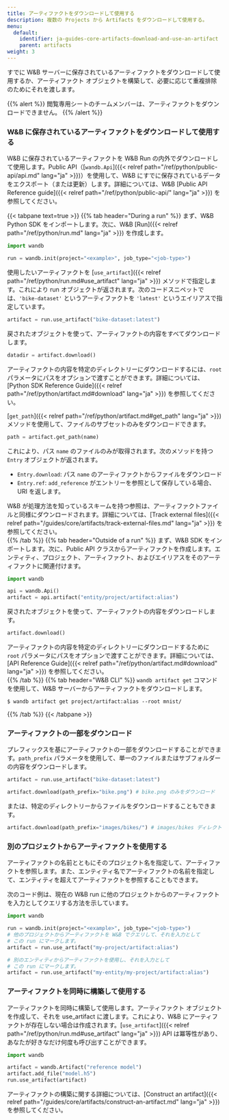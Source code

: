 ```yaml
---
title: アーティファクトをダウンロードして使用する
description: 複数の Projects から Artifacts をダウンロードして使用する。
menu:
  default:
    identifier: ja-guides-core-artifacts-download-and-use-an-artifact
    parent: artifacts
weight: 3
---
```


すでに W&B サーバーに保存されているアーティファクトをダウンロードして使用するか、アーティファクト オブジェクトを構築して、必要に応じて重複排除のためにそれを渡します。

{{% alert %}}
閲覧専用シートのチームメンバーは、アーティファクトをダウンロードできません。
{{% /alert %}}

### W&B に保存されているアーティファクトをダウンロードして使用する

W&B に保存されているアーティファクトを W&B Run の内外でダウンロードして使用します。Public API（[`wandb.Api`]({{< relref path="/ref/python/public-api/api.md" lang="ja" >}})）を使用して、W&B にすでに保存されているデータをエクスポート（または更新）します。詳細については、W&B [Public API Reference guide]({{< relref path="/ref/python/public-api/" lang="ja" >}}) を参照してください。

{{< tabpane text=true >}}
  {{% tab header="During a run" %}}
まず、W&B Python SDK をインポートします。次に、W&B [Run]({{< relref path="/ref/python/run.md" lang="ja" >}}) を作成します。

```python
import wandb

run = wandb.init(project="<example>", job_type="<job-type>")
```

使用したいアーティファクトを [`use_artifact`]({{< relref path="/ref/python/run.md#use_artifact" lang="ja" >}}) メソッドで指定します。これにより run オブジェクトが返されます。次のコードスニペットでは、`'bike-dataset'` というアーティファクトを `'latest'` というエイリアスで指定しています。

```python
artifact = run.use_artifact("bike-dataset:latest")
```

戻されたオブジェクトを使って、アーティファクトの内容をすべてダウンロードします。

```python
datadir = artifact.download()
```

アーティファクトの内容を特定のディレクトリーにダウンロードするには、`root` パラメータにパスをオプションで渡すことができます。詳細については、[Python SDK Reference Guide]({{< relref path="/ref/python/artifact.md#download" lang="ja" >}}) を参照してください。

[`get_path`]({{< relref path="/ref/python/artifact.md#get_path" lang="ja" >}}) メソッドを使用して、ファイルのサブセットのみをダウンロードできます。

```python
path = artifact.get_path(name)
```

これにより、パス `name` のファイルのみが取得されます。次のメソッドを持つ `Entry` オブジェクトが返されます。

* `Entry.download`: パス `name` のアーティファクトからファイルをダウンロード
* `Entry.ref`: `add_reference` がエントリーを参照として保存している場合、URI を返します。

W&B が処理方法を知っているスキームを持つ参照は、アーティファクトファイルと同様にダウンロードされます。詳細については、[Track external files]({{< relref path="/guides/core/artifacts/track-external-files.md" lang="ja" >}}) を参照してください。  
  {{% /tab %}}
  {{% tab header="Outside of a run" %}}
まず、W&B SDK をインポートします。次に、Public API クラスからアーティファクトを作成します。エンティティ、プロジェクト、アーティファクト、およびエイリアスをそのアーティファクトに関連付けます。

```python
import wandb

api = wandb.Api()
artifact = api.artifact("entity/project/artifact:alias")
```

戻されたオブジェクトを使って、アーティファクトの内容をダウンロードします。

```python
artifact.download()
```

アーティファクトの内容を特定のディレクトリーにダウンロードするために `root` パラメータにパスをオプションで渡すことができます。詳細については、[API Reference Guide]({{< relref path="/ref/python/artifact.md#download" lang="ja" >}}) を参照してください。  
  {{% /tab %}}
  {{% tab header="W&B CLI" %}}
`wandb artifact get` コマンドを使用して、W&B サーバーからアーティファクトをダウンロードします。

```
$ wandb artifact get project/artifact:alias --root mnist/
```  
  {{% /tab %}}
{{< /tabpane >}}

### アーティファクトの一部をダウンロード

プレフィックスを基にアーティファクトの一部をダウンロードすることができます。`path_prefix` パラメータを使用して、単一のファイルまたはサブフォルダーの内容をダウンロードします。

```python
artifact = run.use_artifact("bike-dataset:latest")

artifact.download(path_prefix="bike.png") # bike.png のみをダウンロード
```

または、特定のディレクトリーからファイルをダウンロードすることもできます。

```python
artifact.download(path_prefix="images/bikes/") # images/bikes ディレクトリー内のファイルをダウンロード
```

### 別のプロジェクトからアーティファクトを使用する

アーティファクトの名前とともにそのプロジェクト名を指定して、アーティファクトを参照します。また、エンティティ名でアーティファクトの名前を指定して、エンティティを超えてアーティファクトを参照することもできます。

次のコード例は、現在の W&B run に他のプロジェクトからのアーティファクトを入力としてクエリする方法を示しています。

```python
import wandb

run = wandb.init(project="<example>", job_type="<job-type>")
# 他のプロジェクトからアーティファクトを W&B でクエリして、それを入力として
# この run にマークします。
artifact = run.use_artifact("my-project/artifact:alias")

# 別のエンティティからアーティファクトを使用し、それを入力として
# この run にマークします。
artifact = run.use_artifact("my-entity/my-project/artifact:alias")
```

### アーティファクトを同時に構築して使用する

アーティファクトを同時に構築して使用します。アーティファクト オブジェクトを作成して、それを use_artifact に渡します。これにより、W&B にアーティファクトが存在しない場合は作成されます。[`use_artifact`]({{< relref path="/ref/python/run.md#use_artifact" lang="ja" >}}) API は冪等性があり、あなたが好きなだけ何度も呼び出すことができます。

```python
import wandb

artifact = wandb.Artifact("reference model")
artifact.add_file("model.h5")
run.use_artifact(artifact)
```

アーティファクトの構築に関する詳細については、[Construct an artifact]({{< relref path="/guides/core/artifacts/construct-an-artifact.md" lang="ja" >}}) を参照してください。